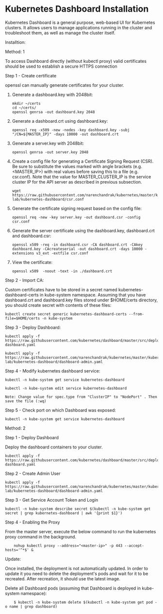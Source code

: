 # Kubernetes Dashboard Installation

Kubernetes Dashboard is a general purpose, web-based UI for Kubernetes clusters. It allows users to manage applications running in the cluster and troubleshoot them, as well as manage the cluster itself.

Installtion:

Method: 1

To access Dashboard directly (without kubectl proxy) valid certificates should be used to establish a secure HTTPS connection

Step 1 - Create certificate

openssl can manually generate certificates for your cluster.

1. Generate a dashboard.key with 2048bit:
    ```
    mkdir ~/certs
    cd ~/certs/
    openssl genrsa -out dashboard.key 2048
    ```
2. Generate a dashboard.crt using dashboard.key:
    ```
    openssl req -x509 -new -nodes -key dashboard.key -subj "/CN=${MASTER_IP}" -days 10000 -out dashboard.crt
    ```
3. Generate a server.key with 2048bit:
    ```
    openssl genrsa -out server.key 2048
    ```
4. Create a config file for generating a Certificate Signing Request (CSR). Be sure to substitute the values marked with angle brackets (e.g. <MASTER_IP>) with real values before saving this to a file (e.g. csr.conf). Note that the value for MASTER_CLUSTER_IP is the service cluster IP for the API server as described in previous subsection.
    ```
    wget https://raw.githubusercontent.com/narenchandrak/kubernetes/master/kubernetes-lab/kubernetes-dashboard/csr.conf
    ```
5. Generate the certificate signing request based on the config file:
    ```
    openssl req -new -key server.key -out dashboard.csr -config csr.conf
    ```
6. Generate the server certificate using the dashboard.key, dashboard.crt and dashboard.csr:
    ```
    openssl x509 -req -in dashboard.csr -CA dashboard.crt -CAkey dashboard.key -CAcreateserial -out dashboard.crt -days 10000 -extensions v3_ext -extfile csr.conf
    ```
7. View the certificate:
    ```
    openssl x509  -noout -text -in ./dashboard.crt
    ```
Step 2 - Import CA:

Custom certificates have to be stored in a secret named kubernetes-dashboard-certs in kube-system namespace. Assuming that you have dashboard.crt and dashboard.key files stored under $HOME/certs directory, you should create secret with contents of these files:

    kubectl create secret generic kubernetes-dashboard-certs --from-file=$HOME/certs -n kube-system

Step 3 - Deploy Dashboard:

    kubectl apply -f https://raw.githubusercontent.com/kubernetes/dashboard/master/src/deploy/alternative/kubernetes-dashboard.yaml

    kubectl apply -f https://raw.githubusercontent.com/narenchandrak/kubernetes/master/kubernetes-lab/kubernetes-dashboard/dashboard-admin.yaml

Step 4 - Modify kubernetes dashboard service:

    kubectl -n kube-system get service kubernetes-dashboard

    kubectl -n kube-system edit service kubernetes-dashboard

    Note: Change value for spec.type from "ClusterIP" to "NodePort" . Then save the file (:wq)

Step 5 - Check port on which Dashboard was exposed:

    kubectl -n kube-system get service kubernetes-dashboard

Method: 2

Step 1 - Deploy Dashboard

Deploy the dashboard containers to your cluster.

    kubectl apply -f https://raw.githubusercontent.com/kubernetes/dashboard/master/src/deploy/recommended/kubernetes-dashboard.yaml

Step 2 - Create Admin User

    kubectl apply -f https://raw.githubusercontent.com/narenchandrak/kubernetes/master/kubernetes-lab/kubernetes-dashboard/dashboard-admin.yaml

Step 3 - Get Service Account Token and Login

    kubectl -n kube-system describe secret $(kubectl -n kube-system get secret | grep kubernetes-dashboard | awk '{print $1}')

Step 4 - Enabling the Proxy

From the master server, execute the below command to run the kubernetes proxy command in the background.

        nohup kubectl proxy --address="<master-ip>" -p 443 --accept-hosts='^*$' &

Update:

Once installed, the deployment is not automatically updated. In order to update it you need to delete the deployment's pods and wait for it to be recreated. After recreation, it should use the latest image.

Delete all Dashboard pods (assuming that Dashboard is deployed in kube-system namespace):

        $ kubectl -n kube-system delete $(kubectl -n kube-system get pod -o name | grep dashboard)
